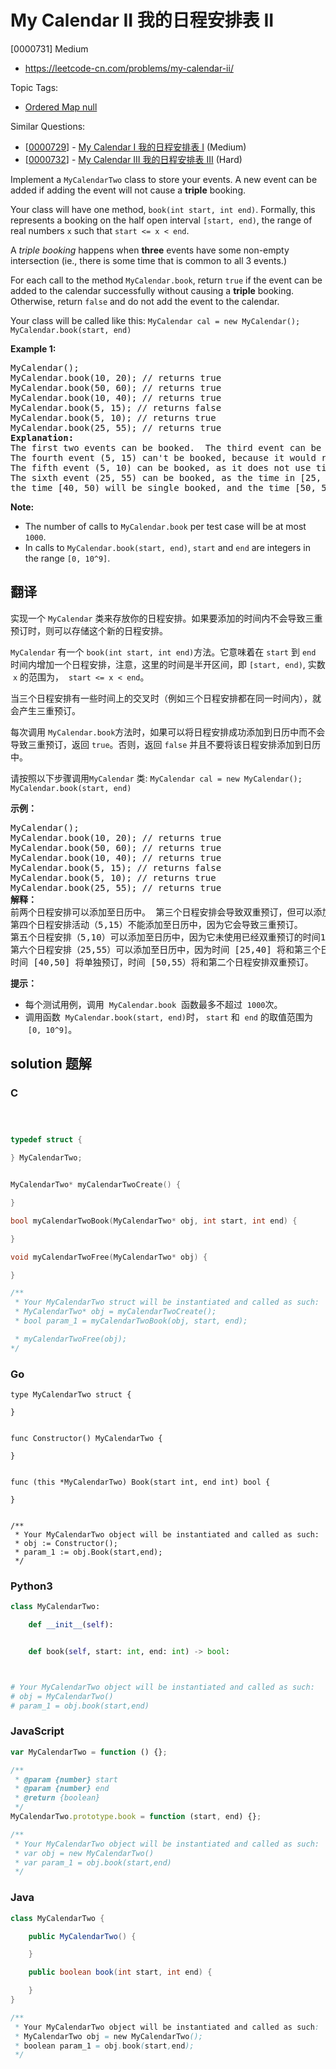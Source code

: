 # My Calendar II 我的日程安排表 II

[0000731] Medium

- https://leetcode-cn.com/problems/my-calendar-ii/

Topic Tags:

- [Ordered Map null](https://leetcode-cn.com/tag/ordered-map/)

Similar Questions:

- [[0000729](https://leetcode-cn.com/problems/my-calendar-i/)] - [My Calendar I 我的日程安排表 I](./0000729.my-calendar-i.md) (Medium)
- [[0000732](https://leetcode-cn.com/problems/my-calendar-iii/)] - [My Calendar III 我的日程安排表 III](./0000732.my-calendar-iii.md) (Hard)

Implement a `MyCalendarTwo` class to store your events. A new event can be added if adding the event will not cause a **triple** booking.

Your class will have one method, `book(int start, int end)`. Formally, this represents a booking on the half open interval `[start, end)`, the range of real numbers `x` such that `start <= x < end`.

A _triple booking_ happens when **three** events have some non-empty intersection (ie., there is some time that is common to all 3 events.)

For each call to the method `MyCalendar.book`, return `true` if the event can be added to the calendar successfully without causing a **triple** booking. Otherwise, return `false` and do not add the event to the calendar.

Your class will be called like this: `MyCalendar cal = new MyCalendar();` `MyCalendar.book(start, end)`

**Example 1:**

<pre>MyCalendar();
MyCalendar.book(10, 20); // returns true
MyCalendar.book(50, 60); // returns true
MyCalendar.book(10, 40); // returns true
MyCalendar.book(5, 15); // returns false
MyCalendar.book(5, 10); // returns true
MyCalendar.book(25, 55); // returns true
<b>Explanation:</b> 
The first two events can be booked.  The third event can be double booked.
The fourth event (5, 15) can't be booked, because it would result in a triple booking.
The fifth event (5, 10) can be booked, as it does not use time 10 which is already double booked.
The sixth event (25, 55) can be booked, as the time in [25, 40) will be double booked with the third event;
the time [40, 50) will be single booked, and the time [50, 55) will be double booked with the second event.
</pre>

**Note:**

- The number of calls to `MyCalendar.book` per test case will be at most `1000`.
- In calls to `MyCalendar.book(start, end)`, `start` and `end` are integers in the range `[0, 10^9]`.

## 翻译

实现一个 `MyCalendar` 类来存放你的日程安排。如果要添加的时间内不会导致三重预订时，则可以存储这个新的日程安排。

`MyCalendar` 有一个 `book(int start, int end)`方法。它意味着在 `start` 到 `end` 时间内增加一个日程安排，注意，这里的时间是半开区间，即 `[start, end)`, 实数  `x` 的范围为，  `start <= x < end`。

当三个日程安排有一些时间上的交叉时（例如三个日程安排都在同一时间内），就会产生三重预订。

每次调用 `MyCalendar.book`方法时，如果可以将日程安排成功添加到日历中而不会导致三重预订，返回 `true`。否则，返回 `false` 并且不要将该日程安排添加到日历中。

请按照以下步骤调用`MyCalendar` 类: `MyCalendar cal = new MyCalendar();` `MyCalendar.book(start, end)`

**示例：**

<pre>MyCalendar();
MyCalendar.book(10, 20); // returns true
MyCalendar.book(50, 60); // returns true
MyCalendar.book(10, 40); // returns true
MyCalendar.book(5, 15); // returns false
MyCalendar.book(5, 10); // returns true
MyCalendar.book(25, 55); // returns true
<strong>解释：</strong> 
前两个日程安排可以添加至日历中。 第三个日程安排会导致双重预订，但可以添加至日历中。
第四个日程安排活动（5,15）不能添加至日历中，因为它会导致三重预订。
第五个日程安排（5,10）可以添加至日历中，因为它未使用已经双重预订的时间10。
第六个日程安排（25,55）可以添加至日历中，因为时间 [25,40] 将和第三个日程安排双重预订；
时间 [40,50] 将单独预订，时间 [50,55）将和第二个日程安排双重预订。
</pre>

**提示：**

- 每个测试用例，调用  `MyCalendar.book`  函数最多不超过  `1000`次。
- 调用函数  `MyCalendar.book(start, end)`时， `start` 和  `end` 的取值范围为  `[0, 10^9]`。

## solution 题解

### C

```c



typedef struct {

} MyCalendarTwo;


MyCalendarTwo* myCalendarTwoCreate() {

}

bool myCalendarTwoBook(MyCalendarTwo* obj, int start, int end) {

}

void myCalendarTwoFree(MyCalendarTwo* obj) {

}

/**
 * Your MyCalendarTwo struct will be instantiated and called as such:
 * MyCalendarTwo* obj = myCalendarTwoCreate();
 * bool param_1 = myCalendarTwoBook(obj, start, end);

 * myCalendarTwoFree(obj);
*/
```

### Go

```golang
type MyCalendarTwo struct {

}


func Constructor() MyCalendarTwo {

}


func (this *MyCalendarTwo) Book(start int, end int) bool {

}


/**
 * Your MyCalendarTwo object will be instantiated and called as such:
 * obj := Constructor();
 * param_1 := obj.Book(start,end);
 */
```

### Python3

```python
class MyCalendarTwo:

    def __init__(self):


    def book(self, start: int, end: int) -> bool:



# Your MyCalendarTwo object will be instantiated and called as such:
# obj = MyCalendarTwo()
# param_1 = obj.book(start,end)
```

### JavaScript

```javascript
var MyCalendarTwo = function () {};

/**
 * @param {number} start
 * @param {number} end
 * @return {boolean}
 */
MyCalendarTwo.prototype.book = function (start, end) {};

/**
 * Your MyCalendarTwo object will be instantiated and called as such:
 * var obj = new MyCalendarTwo()
 * var param_1 = obj.book(start,end)
 */
```

### Java

```java
class MyCalendarTwo {

    public MyCalendarTwo() {

    }

    public boolean book(int start, int end) {

    }
}

/**
 * Your MyCalendarTwo object will be instantiated and called as such:
 * MyCalendarTwo obj = new MyCalendarTwo();
 * boolean param_1 = obj.book(start,end);
 */
```
